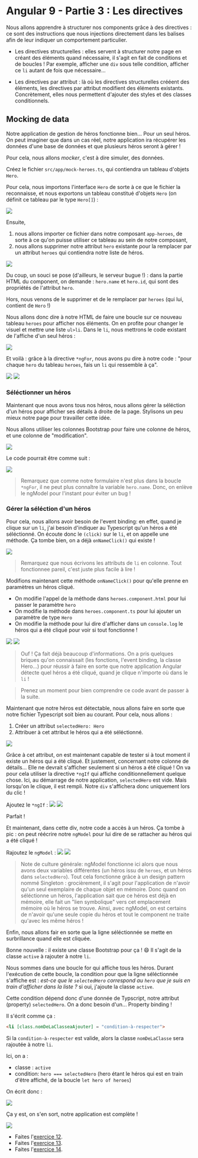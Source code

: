 # Angular 9 - Partie 3 : Les directives

Nous allons apprendre à structurer nos components grâce à des directives : ce sont des instructions que nous injections directement  dans les balises afin de leur indiquer un comportement particulier.

- Les directives structurelles : elles servent à structurer notre page en créant des éléments quand nécessaire, il s'agit en fait de conditions et de boucles ! Par exemple, afficher une `div` sous telle condition, afficher ce `li` autant de fois que nécessaire...

- Les directives par attribut : là où les directives structurelles crééent des éléments, les directives par attribut modifient des éléments existants. Concrètement, elles nous permettent d'ajouter des styles et des classes conditionnels.

## Mocking de data

Notre application de gestion de héros fonctionne bien... Pour un seul héros. On peut imaginer que dans un cas réel, notre application ira récupérer les données d'une base de données et que plusieurs héros seront à gérer !

Pour cela, nous allons *mocker*, c'est à dire simuler, des données.

Créez le fichier `src/app/mock-heroes.ts`, qui contiendra un tableau d'objets `Hero`.

Pour cela, nous importons l'interface `Hero` de sorte à ce que le fichier la reconnaisse, et nous exportons un tableau constitué d'objets `Hero` (on définit ce tableau par le type `Hero[]`) :

![](img/c0301.png)

Ensuite,

1. nous allons importer ce fichier dans notre composant `app-heroes`, de sorte à ce qu'on puisse utiliser ce tableau au sein de notre composant, 
2. nous allons supprimer notre attribut `hero` existante pour la remplacer par un attribut `heroes` qui contiendra notre liste de héros.

![](img/c0302.png)

Du coup, un souci se pose (d'ailleurs, le serveur bugue !) : dans la partie HTML du component, on demande : `hero.name` et `hero.id`, qui sont des propriétés de l'attribut `hero`.

Hors, nous venons de le supprimer et de le remplacer par `heroes` (qui lui, contient de `Hero` !)

Nous allons donc dire à notre HTML de faire une boucle sur ce nouveau tableau `heroes` pour afficher nos éléments. On en profite pour changer le visuel et mettre une liste `ul>li`. Dans le  `li`, nous mettrons le code existant de l'affiche d'un seul héros :

![](img/c0303.png)

Et voilà : grâce à la directive `*ngFor`, nous avons pu dire à notre code : "pour chaque `hero` du tableau `heroes`, fais un `li` qui ressemble à ça".

![](img/c0303.png)
![](img/c0304.png)

### Séléctionner un héros

Maintenant que nous avons tous nos héros, nous allons gérer la séléction d'un héros pour afficher ses détails à droite de la page. Stylisons un peu mieux notre page pour travailler cette idée. 

Nous allons utiliser les colonnes Bootstrap pour faire une colonne de héros, et une colonne de "modification".

![](img/c0307.png)

Le code pourrait être comme suit :

![](img/c0306.png)

> Remarquez que comme notre formulaire n'est plus dans la boucle `*ngFor`, il ne peut plus connaître la variable `hero.name`. Donc, on enlève le ngModel pour l'instant pour éviter un bug !

### Gérer la séléction d'un héros

Pour cela, nous allons avoir besoin de l'event binding: en effet, quand je clique sur un `li`, j'ai besoin d'indiquer au Typescript qu'un héros a été séléctionné. On écoute donc le `(click)`  sur le `li`, et on appelle une méthode. Ça tombe bien, on a déjà `onNameClick()` qui existe !

![](img/c0308.png)

> Remarquez que nous écrivons les attributs de `li` en colonne. Tout fonctionnee pareil, c'est juste plus facile à lire !

Modifions maintenant cette méthode `onNameClick()` pour qu'elle prenne en paramètres un héros cliqué.


- On modifie l'appel de la méthode dans `heroes.component.html` pour lui passer le paramètre `hero`
- On modifie la méthode dans `heroes.component.ts` pour lui ajouter un paramètre de type `Hero`
- On modifie la méthode pour lui dire d'afficher dans un `console.log` le héros qui a été cliqué pour voir si tout fonctionne !

![](img/c0309.png)
![](img/c0310.gif)

> Ouf ! Ça fait déjà beaucoup d'informations. On a pris quelques briques qu'on connaissait (les fonctions, l'event binding, la classe Hero...) pour réussir à faire en sorte que notre application Angular détecte quel héros a été cliqué, quand je clique n'importe où dans le `li` !

> Prenez un moment pour bien comprendre ce code avant de passer à la suite.

Maintenant que notre héros est détectable, nous allons faire en sorte que notre fichier Typescript soit bien au courant. Pour cela, nous allons :
1. Créer un attribut  `selectedHero: Hero`
2. Attribuer à cet attribut le héros qui a été séléctionné.

![](img/c0311.png)

Grâce à cet attribut, on est maintenant capable de tester si à tout moment il existe un héros qui a été cliqué. Et justement, concernant notre colonne de détails... Elle ne devrait s'afficher seulement si un héros a été cliqué ! On va pour cela utiliser la directive `*ngIf` qui affiche conditionnellement quelque chose. Ici, au démarrage de notre application, `selectedHero` est vide. Mais lorsqu'on le clique, il est rempli. Notre `div` s'affichera donc uniquement lors du clic !

Ajoutez le `*ngIf` :
![](img/c0312.png)
![](img/c0314.gif)

Parfait !

Et maintenant, dans cette div, notre code a accès à un héros. Ça tombe à pic : on peut réécrire notre `ngModel` pour lui dire de se rattacher au héros qui a été cliqué !

Rajoutez le `ngModel` :
![](img/c0313.png)
![](img/c0315.gif)

> Note de culture générale: ngModel fonctionne ici alors que nous avons deux variables différentes (un héros issu de `heroes`, et un héros dans `selectedHero`). Tout cela fonctionne grâce à un design pattern nommé Singleton : grocièrement, il s'agit pour l'application de n'avoir qu'un seul exemplaire de chaque objet en mémoire. Donc quand on séléctionne un héros, l'application sait que ce héros est déjà en mémoire, elle fait un "lien symbolique" vers cet emplacement mémoire où le héros se trouve. Ainsi, avec ngModel, on est certains de n'avoir qu'une seule copie du héros et tout le component ne traite qu'avec les même héros !

Enfin, nous allons fair en sorte que la ligne séléctionnée se mette en surbrillance quand elle est cliquée.

Bonne nouvelle : il existe une classe Bootstrap pour ça ! 😄 Il s'agit de la classe `active` à rajouter à notre `li`.

Nous sommes dans une boucle for qui affiche tous les héros. Durant l'exécution de cette boucle, la condition pour que la ligne séléctionnée s'affiche est : *est-ce que le `selectedHero` correspond au `hero` que je suis en train d'afficher dans la liste ?* si oui, j'ajoute la classe `active`.

Cette condition dépend donc d'une donnée de Typscript, notre attribut (property) `selectedHero`. On a donc besoin d'un... Property binding !

Il s'écrit comme ça :

```html
<li [class.nomDeLaClasseaAjouter] = "condition-à-respecter">
```

Si la `condition-à-respecter` est valide, alors la classe `nomDeLaClasse` sera rajoutée à notre `li`.

Ici, on a :
- classe : `active`
- condition: `hero === selectedHero` (hero étant le héros qui est en train d'être affiché, de la boucle `let hero of heroes`)

On écrit donc :

![](img/c0316.png)

Ça y est, on s'en sort, notre application est complète !

![](img/c0317.gif)

- Faites l'[exercice 12](exercices.md#exercice-12).
- Faites l'[exercice 13](exercices.md#exercice-13).
- Faites l'[exercice 14](exercices.md#exercice-14).
